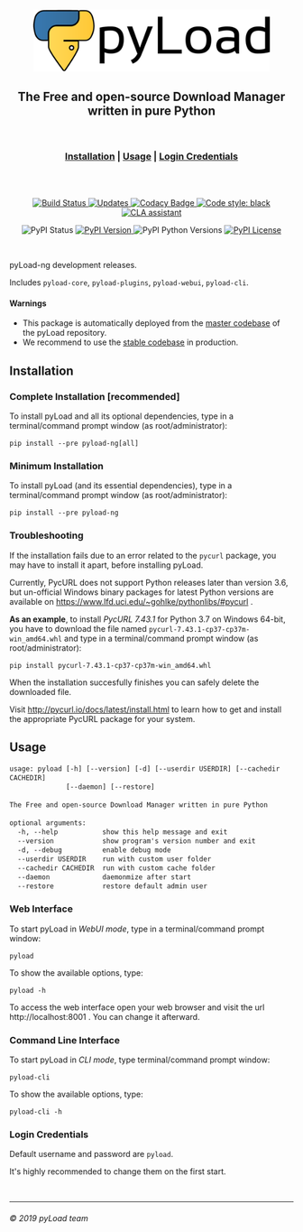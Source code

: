 <br />
<p align="center">
  <a href="https://pyload.net">
    <img src="media/banner.png" alt="pyLoad" height="110" />
  </a>
</p>
<h2 align="center">The Free and open-source Download Manager written in pure Python</h2>
<br />
<h3 align="center"><a href="#installation">Installation</a> | <a href="#usage">Usage</a> | <a href="#login-credentials">Login Credentials</a></h3>
<br />
<br />
<p align="center">
  <a href="https://travis-ci.org/pyload/pyload">
    <img src="https://travis-ci.org/pyload/pyload.svg" alt="Build Status" />
  </a>
  <a href="https://pyup.io/repos/github/pyload/pyload/">
    <img src="https://pyup.io/repos/github/pyload/pyload/shield.svg" alt="Updates" />
  </a>
  <a class="badge-align" href="https://www.codacy.com/app/pyLoad/pyload?utm_source=github.com&amp;utm_medium=referral&amp;utm_content=pyload/pyload&amp;utm_campaign=Badge_Grade">
    <img src="https://api.codacy.com/project/badge/Grade/240a2201eee54680b1c34bf86a32abd0" alt="Codacy Badge" />
  </a>
  <a href="https://github.com/ambv/black">
    <img src="https://img.shields.io/badge/code%20style-black-000000.svg" alt="Code style: black" />
  </a>
  <a href="https://cla-assistant.io/pyload/pyload">
    <img src="https://cla-assistant.io/readme/badge/pyload/pyload" alt="CLA assistant" />
  </a>
</p>
<p align="center">
  <img src="https://img.shields.io/pypi/status/pyload-ng.svg" alt="PyPI Status" />
  <a href="https://pypi.python.org/pypi/pyload-ng">
    <img src="https://img.shields.io/pypi/v/pyload-ng.svg" alt="PyPI Version" />
  </a>
  <img src="https://img.shields.io/pypi/pyversions/pyload-ng.svg" alt="PyPI Python Versions" />
  <a href="https://github.com/pyload/pyload/blob/develop/LICENSE.md">
    <img src="https://img.shields.io/pypi/l/pyload-ng.svg" alt="PyPI License" />
  </a>
</p>
<br />

pyLoad-ng development releases.

Includes `pyload-core`, `pyload-plugins`, `pyload-webui`, `pyload-cli`.

#### Warnings

- This package is automatically deployed from the [master codebase](https://github.com/pyload/pyload/tree/master) of the pyLoad repository.
- We recommend to use the [stable codebase](https://github.com/pyload/pyload/tree/stable) in production.


Installation
------------

### Complete Installation [recommended]

To install pyLoad and all its optional dependencies,
type in a terminal/command prompt window (as root/administrator):

    pip install --pre pyload-ng[all]

### Minimum Installation

To install pyLoad (and its essential dependencies),
type in a terminal/command prompt window (as root/administrator):

    pip install --pre pyload-ng

### Troubleshooting

If the installation fails due to an error related to the `pycurl` package,
you may have to install it apart, before installing pyLoad.

Currently, PycURL does not support Python releases later than version 3.6,
but un-official Windows binary packages for latest Python versions are available
on https://www.lfd.uci.edu/~gohlke/pythonlibs/#pycurl .

**As an example**,
to install *PycURL 7.43.1* for Python 3.7 on Windows 64-bit, you have to
download the file named `pycurl-7.43.1-cp37-cp37m-win_amd64.whl`
and type in a terminal/command prompt window (as root/administrator):

    pip install pycurl-7.43.1-cp37-cp37m-win_amd64.whl

When the installation succesfully finishes you can safely delete the downloaded file.

Visit http://pycurl.io/docs/latest/install.html to learn how to get and install
the appropriate PycURL package for your system.


Usage
-----

    usage: pyload [-h] [--version] [-d] [--userdir USERDIR] [--cachedir CACHEDIR]
                  [--daemon] [--restore]

    The Free and open-source Download Manager written in pure Python

    optional arguments:
      -h, --help           show this help message and exit
      --version            show program's version number and exit
      -d, --debug          enable debug mode
      --userdir USERDIR    run with custom user folder
      --cachedir CACHEDIR  run with custom cache folder
      --daemon             daemonmize after start
      --restore            restore default admin user

### Web Interface

To start pyLoad in *WebUI mode*,
type in a terminal/command prompt window:

    pyload

To show the available options, type:

    pyload -h

To access the web interface open your web browser and visit the url http://localhost:8001 .
You can change it afterward.

### Command Line Interface

To start pyLoad in *CLI mode*,
type terminal/command prompt window:

    pyload-cli

To show the available options, type:

    pyload-cli -h

### Login Credentials

Default username and password are `pyload`.

It's highly recommended to change them on the first start.


<br />

-------------------------
###### © 2019 pyLoad team
